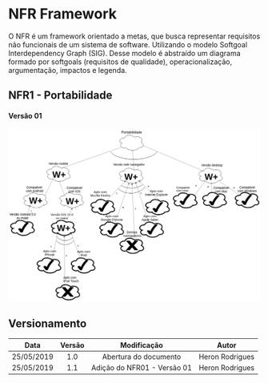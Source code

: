 # NFR Framework

O NFR é um framework orientado a metas, que busca representar requisitos não funcionais de um sistema de software. Utilizando o modelo Softgoal Interdependency Graph (SIG). Desse modelo é abstraído um diagrama formado por softgoals (requisitos de qualidade), operacionalização, argumentação, impactos e legenda.

## NFR1 - Portabilidade
#### Versão 01

![NFR01](../img/Modelagem/nfr_portabilidade.jpg)

## Versionamento

| Data | Versão | Modificação | Autor |
|  :------: | :------: | :------: | :------: |
| 25/05/2019 | 1.0 | Abertura do documento | Heron Rodrigues |
| 25/05/2019 | 1.1 | Adição do NFR01 - Versão 01 | Heron Rodrigues |
